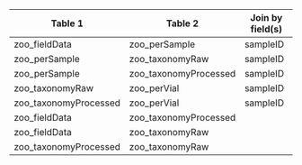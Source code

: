 |Table 1|Table 2|Join by field(s)|
|------------------------|------------------------|-------------------------------|
zoo_fieldData|zoo_perSample|sampleID
zoo_perSample|zoo_taxonomyRaw|sampleID
zoo_perSample|zoo_taxonomyProcessed|sampleID
zoo_taxonomyRaw|zoo_perVial|sampleID
zoo_taxonomyProcessed|zoo_perVial|sampleID
zoo_fieldData|zoo_taxonomyProcessed|
zoo_fieldData|zoo_taxonomyRaw|
zoo_taxonomyProcessed|zoo_taxonomyRaw|
